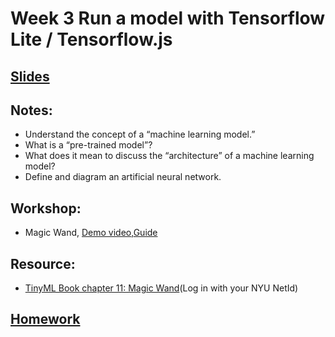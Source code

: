# Week 3 Run a model with Tensorflow Lite / Tensorflow.js

## [Slides]()

## Notes:
- Understand the concept of a “machine learning model.”
- What is a “pre-trained model”?
- What does it mean to discuss the “architecture” of a machine learning model?
- Define and diagram an artificial neural network.

## Workshop:
- Magic Wand, [Demo video](https://youtu.be/E42RYOEqfyA),[Guide](../Examples/magic_wand)

## Resource:
- [TinyML Book chapter 11: Magic Wand](https://learning-oreilly-com.proxy.library.nyu.edu/library/view/tinyml/9781492052036/)(Log in with your NYU NetId)

## [Homework](https://github.com/yining1023/Machine-Learning-for-Physical-Computing/wiki/2020-Spring-Week-3-Magic-Wand)
